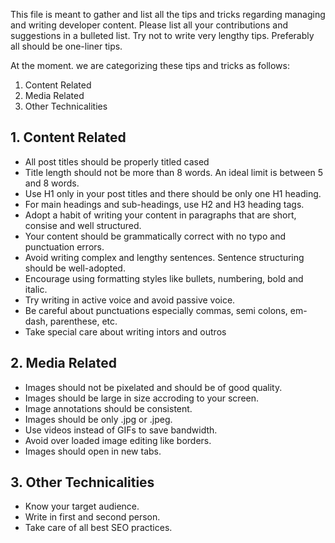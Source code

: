 This file is meant to gather and list all the tips and tricks regarding managing and writing developer content. Please list all your contributions and suggestions in a bulleted list. Try not to write very lengthy tips. Preferably all should be one-liner tips.

At the moment. we are categorizing these tips and tricks as follows:

1. Content Related
2. Media Related
3. Other Technicalities

## 1. Content Related

- All post titles should be properly titled cased
- Title length should not be more than 8 words. An ideal limit is between 5 and 8 words.
- Use H1 only in your post titles and there should be only one H1 heading.
- For main headings and sub-headings, use H2 and H3 heading tags.
- Adopt a habit of writing your content in paragraphs that are short, consise and well structured.
- Your content should be grammatically correct with no typo and punctuation errors. 
- Avoid writing complex and lengthy sentences. Sentence structuring should be well-adopted.
- Encourage using formatting styles like bullets, numbering, bold and italic.
- Try writing in active voice and avoid passive voice.
- Be careful about punctuations especially commas, semi colons, em-dash, parenthese, etc.
- Take special care about writing intors and outros

## 2. Media Related

- Images should not be pixelated and should be of good quality.
- Images should be large in size accroding to your screen.
- Image annotations should be consistent.
- Images should be only .jpg or .jpeg.
- Use videos instead of GIFs to save bandwidth.
- Avoid over loaded image  editing like borders.
- Images should open in new tabs.

## 3. Other Technicalities

- Know your target audience.
- Write in first and second person.
- Take care of all best SEO practices.

